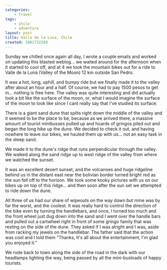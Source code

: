 ```yaml
---
categories:
    - Travel
tags:
    - Chile
    - adventure
layout: post
title: Valle de la Luna, Chile
created: 1081732269
---
```


Sunday we chilled once again all day, I wrote a couple emails and worked on updating this blasted weblog... we waited around for the afternoon when it started to cool off, and at 4 we took the mountain bikes out for a ride to Valle de la Luna (Valley of the Moon) 12 km outside San Pedro.

<!--more-->

<!-- Insert image Chile-SanPedroDeAtacama-ValleDeLaLuna.jpg -->

It was a hot, long, uphill, and bumpy ride but we finally made it to the valley after about an hour and a half. Of course, we had to pay 1500 pesos to get in... nothing is free here. The valley was quite interesting and did actually look a bit like the surface of the moon, or, what I would imagine the surface of the moon to look like since I cant really say that I've studied its surface.

There is a giant sand dune that splits right down the middle of the valley and it seemed to be the place to be, because as we arrived there, a massive amount of tourist minibusses pulled up and hoards of gringos piled out and began the long hike up the dune.  We decided to check it out, and having nowhere to leave our bikes, we hauled them up with us... not an easy task in the steep sand.

We made it to the dune's ridge that runs perpendicular through the valley.  We walked along the sand ridge up to west ridge of the valley from where we watched the sunset.

It was an excellent desert sunset, and the volcanoes and huge ridgeline behind us in the distant east near the bolivian border turned bright red as the sun fell off to the horizon. We took some kooky pictures with us on our bikes up on top of this ridge... and then soon after the sun set we attempted to ride down the dune.

All three of us had our share of wipeouts on the way down but mine was by far the worst, and the coolest.  It was really hard to control the direction of the bike even by turning the handlebars, and once, I turned too much and the front wheel just dug down into the sand and I went over the handle bars and pulled out a cartwheel right in front of some gringo family that was resting on the side of the dune.  They asked if I was alright and I was, aside from racking my jewels on the handlebar. The father said that the action was cool and I told them "Thanks, It's all about the entertainment, I'm glad you enjoyed it."

We rode back to town along the side of the road in the dark with our headlamps lighting the way, being passed  by all the mini-busloads of happy tourists.
